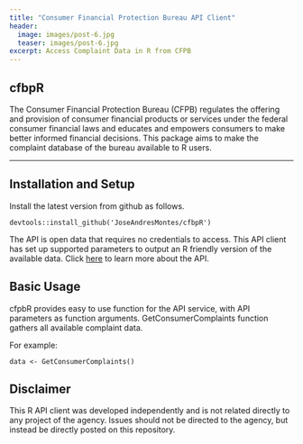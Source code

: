 ```yaml
---
title: "Consumer Financial Protection Bureau API Client"
header:
  image: images/post-6.jpg
  teaser: images/post-6.jpg
excerpt: Access Complaint Data in R from CFPB
---
```


## cfbpR
The Consumer Financial Protection Bureau (CFPB) regulates the offering and provision of consumer financial products or services under the federal consumer financial laws and educates and empowers consumers to make better informed financial decisions. This package aims to make the complaint database of the bureau available to R users. 
___

## Installation and Setup
Install the latest version from github as follows.

```
devtools::install_github('JoseAndresMontes/cfbpR')
```

The API is open data that requires no credentials to access. This API client has set up supported parameters to output an R friendly version of the available data.
Click [here](https://cfpb.github.io/api/ccdb/api.html) to learn more about the API.
 
## Basic Usage
cfpbR provides easy to use function for the API service, with API parameters as function arguments. GetConsumerComplaints function gathers all available complaint data.

For example:

```
data <- GetConsumerComplaints()
```

## Disclaimer
This R API client was developed independently and is not related directly to any project of the agency. Issues should not be directed to the agency, but instead be directly posted on this repository.
